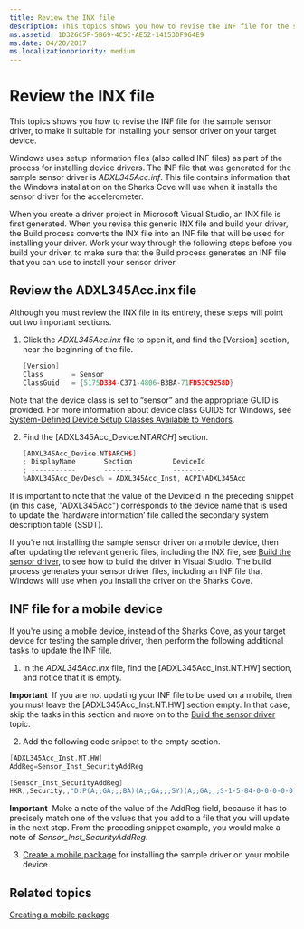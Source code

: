 ```yaml
---
title: Review the INX file
description: This topics shows you how to revise the INF file for the sample sensor driver, to make it suitable for installing your sensor driver on your target device.
ms.assetid: 1D326C5F-5B69-4C5C-AE52-14153DF964E9
ms.date: 04/20/2017
ms.localizationpriority: medium
---
```


# Review the INX file


This topics shows you how to revise the INF file for the sample sensor driver, to make it suitable for installing your sensor driver on your target device.

Windows uses setup information files (also called INF files) as part of the process for installing device drivers. The INF file that was generated for the sample sensor driver is *ADXL345Acc.inf*. This file contains information that the Windows installation on the Sharks Cove will use when it installs the sensor driver for the accelerometer.

When you create a driver project in Microsoft Visual Studio, an INX file is first generated. When you revise this generic INX file and build your driver, the Build process converts the INX file into an INF file that will be used for installing your driver. Work your way through the following steps before you build your driver, to make sure that the Build process generates an INF file that you can use to install your sensor driver.

## Review the ADXL345Acc.inx file


Although you must review the INX file in its entirety, these steps will point out two important sections.

1. Click the *ADXL345Acc.inx* file to open it, and find the \[Version\] section, near the beginning of the file.
   ```cpp
   [Version]
   Class       = Sensor
   ClassGuid   = {5175D334-C371-4806-B3BA-71FD53C9258D}
   ```

Note that the device class is set to “sensor” and the appropriate GUID is provided. For more information about device class GUIDS for Windows, see [System-Defined Device Setup Classes Available to Vendors](https://docs.microsoft.com/windows-hardware/drivers/install/system-defined-device-setup-classes-available-to-vendors).

2. Find the \[ADXL345Acc\_Device.NT$ARCH$\] section.
   ```cpp
   [ADXL345Acc_Device.NT$ARCH$]
   ; DisplayName       Section          DeviceId
   ; -----------       -------          --------
   %ADXL345Acc_DevDesc% = ADXL345Acc_Inst, ACPI\ADXL345Acc
   ```

It is important to note that the value of the DeviceId in the preceding snippet (in this case, "ADXL345Acc") corresponds to the device name that is used to update the ‘hardware information’ file called the secondary system description table (SSDT).

If you're not installing the sample sensor driver on a mobile device, then after updating the relevant generic files, including the INX file, see [Build the sensor driver](build-the-sensor-driver.md), to see how to build the driver in Visual Studio. The build process generates your sensor driver files, including an INF file that Windows will use when you install the driver on the Sharks Cove.

## INF file for a mobile device


If you're using a mobile device, instead of the Sharks Cove, as your target device for testing the sample driver, then perform the following additional tasks to update the INF file.

1. In the *ADXL345Acc.inx* file, find the \[ADXL345Acc\_Inst.NT.HW\] section, and notice that it is empty.

**Important**  If you are not updating your INF file to be used on a mobile, then you must leave the \[ADXL345Acc\_Inst.NT.HW\] section empty. In that case, skip the tasks in this section and move on to the [Build the sensor driver](build-the-sensor-driver.md) topic.

 

2. Add the following code snippet to the empty section.

```cpp
[ADXL345Acc_Inst.NT.HW]
AddReg=Sensor_Inst_SecurityAddReg

[Sensor_Inst_SecurityAddReg]
HKR,,Security,,"D:P(A;;GA;;;BA)(A;;GA;;;SY)(A;;GA;;;S-1-5-84-0-0-0-0-0)"    ; Allow all UMDF drivers to access this driver
```

**Important**  Make a note of the value of the AddReg field, because it has to precisely match one of the values that you add to a file that you will update in the next step. From the preceding snippet example, you would make a note of *Sensor\_Inst\_SecurityAddReg*.

 

3. [Create a mobile package](creating-a-mobile-package.md) for installing the sample driver on your mobile device.

## Related topics

[Creating a mobile package](creating-a-mobile-package.md)



